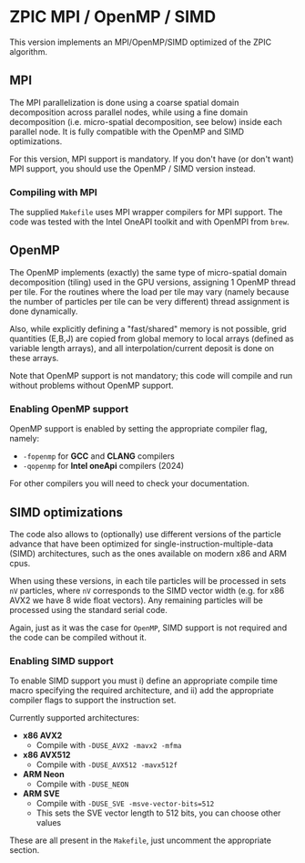 # ZPIC MPI / OpenMP / SIMD

This version implements an MPI/OpenMP/SIMD optimized of the ZPIC algorithm.

## MPI

The MPI parallelization is done using a coarse spatial domain decomposition across parallel nodes, while using a fine domain decomposition (i.e. micro-spatial decomposition, see below) inside each parallel node. It is fully compatible with the OpenMP and SIMD optimizations.

For this version, MPI support is mandatory. If you don't have (or don't want) MPI support, you should use the OpenMP / SIMD version instead.

### Compiling with MPI

The supplied `Makefile` uses MPI wrapper compilers for MPI support. The code was tested with the Intel OneAPI toolkit and with OpenMPI from `brew`.

## OpenMP

The OpenMP implements (exactly) the same type of micro-spatial domain decomposition (tiling) used in the GPU versions, assigning 1 OpenMP thread per tile. For the routines where the load per tile may vary (namely because the number of particles per tile can be very different) thread assignment is done dynamically.

Also, while explicitly defining a "fast/shared" memory is not possible, grid quantities (E,B,J) are copied from global memory to local arrays (defined as variable length arrays), and all interpolation/current deposit is done on these arrays.

Note that OpenMP support is not mandatory; this code will compile and run without problems without OpenMP support.

### Enabling OpenMP support

OpenMP support is enabled by setting the appropriate compiler flag, namely:

+ `-fopenmp` for __GCC__ and __CLANG__ compilers
+ `-qopenmp` for __Intel oneApi__ compilers (2024)

For other compilers you will need to check your documentation.

## SIMD optimizations

The code also allows to (optionally) use different versions of the particle advance that have been optimized for single-instruction-multiple-data (SIMD) architectures, such as the ones available on modern x86 and ARM cpus.

When using these versions, in each tile particles will be processed in sets `nV` particles, where `nV` corresponds to the SIMD vector width (e.g. for x86 AVX2 we have 8 wide float vectors). Any remaining particles will be processed using the standard serial code.

Again, just as it was the case for `OpenMP`, SIMD support is not required and the code can be compiled without it.

### Enabling SIMD support 

To enable SIMD support you must i) define an appropriate compile time macro specifying the required architecture, and ii) add the appropriate compiler flags to support the instruction set.

Currently supported architectures:

+ __x86 AVX2__
    + Compile with `-DUSE_AVX2 -mavx2 -mfma`
+ __x86 AVX512__
    + Compile with `-DUSE_AVX512 -mavx512f`
+ __ARM Neon__
    + Compile with `-DUSE_NEON`
+ __ARM SVE__
    + Compile with `-DUSE_SVE -msve-vector-bits=512`
    + This sets the SVE vector length to 512 bits, you can choose other values

These are all present in the `Makefile`, just uncomment the appropriate section.
